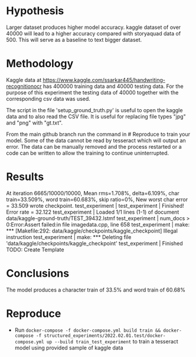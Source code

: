 # Hypothesis

Larger dataset produces higher model accuracy. kaggle dataset of over 40000 will lead to a higher accuracy
compared with storyaquad data of 500. This will serve as a baseline to text bigger dataset.

# Methodology

Kaggle data at  https://www.kaggle.com/ssarkar445/handwriting-recognitionocr has 400000 training data and 40000 testing data. For the purpose of this experiment the testing data of 40000 together with the corresponding csv data was used. 

The script in the file 'setup_ground_truth.py' is useful to open the kaggle data and to also read the CSV file.
It is useful for replacing file types "jpg" and "png" with "gt.txt".

From the main github branch run the command in # Reproduce to train your model. Some of the data cannot be read 
by tesseract which will output an error. The data can be manually removed and the process restarted or a code can be written to allow the training to continue uninterrupted.

# Results

At iteration 6665/10000/10000, Mean rms=1.708%, delta=6.109%, char train=33.509%, word train=60.683%, skip ratio=0%,  New worst char error = 33.509 wrote checkpoint.
test_experiment          | 
test_experiment          | Finished! Error rate = 32.122
test_experiment          | Loaded 1/1 lines (1-1) of document data/kaggle-ground-truth/TEST_39432.lstmf
test_experiment          | num_docs > 0:Error:Assert failed:in file imagedata.cpp, line 658
test_experiment          | make: *** [Makefile:292: data/kaggle/checkpoints/kaggle_checkpoint] Illegal instruction
test_experiment          | make: *** Deleting file 'data/kaggle/checkpoints/kaggle_checkpoint'
test_experiment          | Finished
TODO: Create Template


# Conclusions

The model produces a character train of 33.5% and word train of 60.68%

# Reproduce

- Run `docker-compose -f docker-compose.yml build train && docker-compose -f structured_experiments/2022.02.01.test/docker-compose.yml up --build train_test_experiment` to train a tesseract model using provided sample of kaggle data
